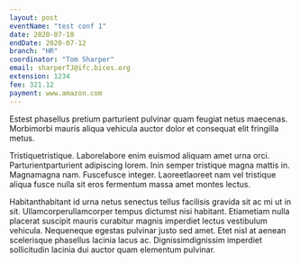 ```yaml
---
layout: post
eventName: "test conf 1"
date: 2020-07-10
endDate: 2020-07-12
branch: "HR"
coordinator: "Tom Sharper"
email: sharperTJ@ifc.bices.org
extension: 1234
fee: 321.12
payment: www.amazon.com
---
```

Estest phasellus pretium parturient pulvinar quam feugiat netus maecenas. Morbimorbi mauris aliqua vehicula auctor dolor et consequat elit fringilla metus. 

Tristiquetristique. Laborelabore enim euismod aliquam amet urna orci. Parturientparturient adipiscing lorem. Inin semper tristique magna mattis in. Magnamagna nam. Fuscefusce integer. Laoreetlaoreet nam vel tristique aliqua fusce nulla sit eros fermentum massa amet montes lectus. 

Habitanthabitant id urna netus senectus tellus facilisis gravida sit ac mi ut in sit. Ullamcorperullamcorper tempus dictumst nisi habitant. Etiametiam nulla placerat suscipit mauris curabitur magnis imperdiet lectus vestibulum vehicula. Nequeneque egestas pulvinar justo sed amet. Etet nisl at aenean scelerisque phasellus lacinia lacus ac. Dignissimdignissim imperdiet sollicitudin lacinia dui auctor quam elementum pulvinar. 

